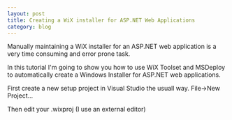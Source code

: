 ```yaml
---
layout: post
title: Creating a WiX installer for ASP.NET Web Applications
category: blog
---
```


Manually maintaining a WiX installer for an ASP.NET web application is a very time consuming and error prone task.

In this tutorial I'm going to show you how to use WiX Toolset and MSDeploy to automatically create a Windows Installer for ASP.NET web applications.

First create a new setup project in Visual Studio the usuall way.
File->New Project...

Then edit your .wixproj (I use an external editor)

